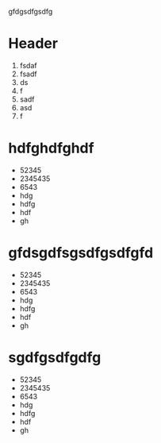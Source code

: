 gfdgsdfgsdfg
<!-- TITLE: gdfsgdsfgdsgdsfg ->
<!-- SUBTITLE: A quick summary of New Page -->

# Header
1. fsdaf
2. fsadf
3. ds
4. f
5. sadf
6. asd
7. f
# hdfghdfghdf

* 52345
* 2345435
* 6543
* hdg
* hdfg
* hdf
* gh



# gfdsgdfsgsdfgsdfgfd

* 52345
* 2345435
* 6543
* hdg
* hdfg
* hdf
* gh





# sgdfgsdfgdfg

* 52345
* 2345435
* 6543
* hdg
* hdfg
* hdf
* gh
